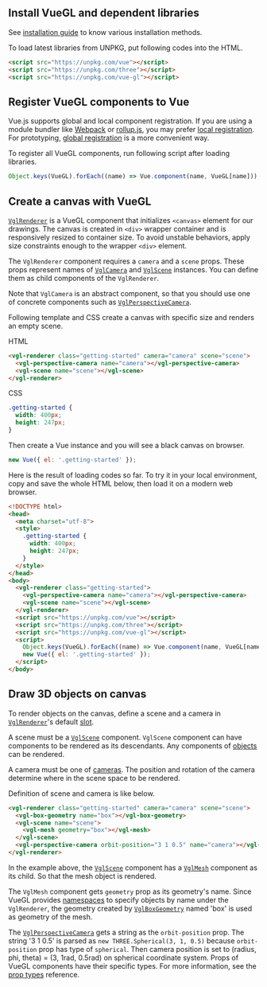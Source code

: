 ## Install VueGL and dependent libraries
See [installation guide](installation) to know various installation methods.

To load latest libraries from UNPKG, put following codes into the HTML.

```html
<script src="https://unpkg.com/vue"></script>
<script src="https://unpkg.com/three"></script>
<script src="https://unpkg.com/vue-gl"></script>
```

## Register VueGL components to Vue
Vue.js supports global and local component registration. If you are using a module
bundler like [Webpack](//webpack.js.org) or [rollup.js](//rollupjs.org), you may
prefer [local registration](//vuejs.org/v2/guide/components-registration.html#Local-Registration).
For prototyping, [global registration](//vuejs.org/v2/guide/components-registration.html#Global-Registration)
is a more convenient way.

To register all VueGL components, run following script after loading libraries.

```js static
Object.keys(VueGL).forEach((name) => Vue.component(name, VueGL[name]));
```

## Create a canvas with VueGL
[`VglRenderer`](/components/renderers/vgl-renderer) is a VueGL component that initializes
`<canvas>` element for our drawings. The canvas is created in `<div>` wrapper container
and is responsively resized to container size. To avoid unstable behaviors, apply
size constraints enough to the wrapper `<div>` element.

The `VglRenderer` component requires a `camera` and a `scene` props. These props
represent names of [`VglCamera`](/components/cameras/vgl-camera) and [`VglScene`](/components/scenes/vgl-scene)
instances. You can define them as child components of the `VglRenderer`.

Note that `VglCamera` is an abstract component, so that you should use one of concrete
components such as [`VglPerspectiveCamera`](/components/cameras/vgl-perspective-camera).

Following template and CSS create a canvas with specific size and renders an empty
scene.

HTML

```html
<vgl-renderer class="getting-started" camera="camera" scene="scene">
  <vgl-perspective-camera name="camera"></vgl-perspective-camera>
  <vgl-scene name="scene"></vgl-scene>
</vgl-renderer>
```

CSS

```css
.getting-started {
  width: 400px;
  height: 247px;
}
```

Then create a Vue instance and you will see a black canvas on browser.

```js static
new Vue({ el: '.getting-started' });
```

Here is the result of loading codes so far. To try it in your local environment,
copy and save the whole HTML below, then load it on a modern web browser.

```html
<!DOCTYPE html>
<head>
  <meta charset="utf-8">
  <style>
    .getting-started {
      width: 400px;
      height: 247px;
    }
  </style>
</head>
<body>
  <vgl-renderer class="getting-started">
    <vgl-perspective-camera name="camera"></vgl-perspective-camera>
    <vgl-scene name="scene"></vgl-scene>
  </vgl-renderer>
  <script src="https://unpkg.com/vue"></script>
  <script src="https://unpkg.com/three"></script>
  <script src="https://unpkg.com/vue-gl"></script>
  <script>
    Object.keys(VueGL).forEach((name) => Vue.component(name, VueGL[name]));
    new Vue({ el: '.getting-started' });
  </script>
</body>
```

## Draw 3D objects on canvas
To render objects on the canvas, define a scene and a camera in [`VglRenderer`](/components/renderers/vgl-renderer)'s
default [slot](//vuejs.org/v2/guide/components.html#Content-Distribution-with-Slots).

A scene must be a [`VglScene`](/components/scenes/vgl-scene) component. `VglScene`
component can have components to be rendered as its descendants. Any components
of [objects](/components/objects) can be rendered.

A camera must be one of [cameras](/components/cameras). The position and rotation
of the camera determine where in the scene space to be rendered.

Definition of scene and camera is like below.

```html
<vgl-renderer class="getting-started" camera="camera" scene="scene">
  <vgl-box-geometry name="box"></vgl-box-geometry>
  <vgl-scene name="scene">
    <vgl-mesh geometry="box"></vgl-mesh>
  </vgl-scene>
  <vgl-perspective-camera orbit-position="3 1 0.5" name="camera"></vgl-perspective-camera>
</vgl-renderer>
```

In the example above, the [`VglScene`](/components/scenes/vgl-scene) component has
a [`VglMesh`](/components/objects/vgl-mesh) component as its child. So that the
mesh object is rendered.

The `VglMesh` component gets `geometry` prop as its geometry's name. Since VueGL
provides [namespaces](namespaces) to specify objects by name under the `VglRenderer`,
the geometry created by [`VglBoxGeometry`](/components/geometries/vgl-box-geometry)
named 'box' is used as geometry of the mesh.

The [`VglPerspectiveCamera`](/components/cameras/vgl-perspective-camera) gets a
string as the `orbit-position` prop. The string '3 1 0.5' is parsed as
`new THREE.Spherical(3, 1, 0.5)` because `orbit-position` prop has type of `spherical`.
Then camera position is set to (radius, phi, theta) = (3, 1rad, 0.5rad) on spherical
coordinate system. Props of VueGL components have their specific types. For more
information, see the [prop types](/prop-types) reference.

